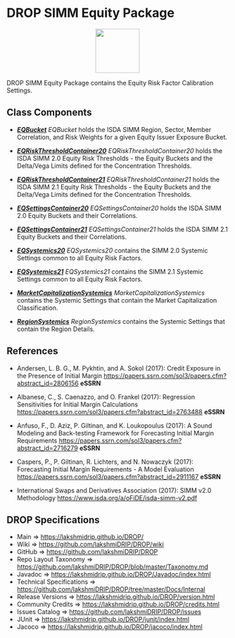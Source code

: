 # DROP SIMM Equity Package

<p align="center"><img src="https://github.com/lakshmiDRIP/DROP/blob/master/DRIP_Logo.gif?raw=true" width="100"></p>

DROP SIMM Equity Package contains the Equity Risk Factor Calibration Settings.


## Class Components

 * [***EQBucket***](https://github.com/lakshmiDRIP/DROP/tree/master/src/main/java/org/drip/simm/equity/EQBucket.java)
 <i>EQBucket</i> holds the ISDA SIMM Region, Sector, Member Correlation, and Risk Weights for a given Equity
 Issuer Exposure Bucket.

 * [***EQRiskThresholdContainer20***](https://github.com/lakshmiDRIP/DROP/tree/master/src/main/java/org/drip/simm/equity/EQRiskThresholdContainer20.java)
 <i>EQRiskThresholdContainer20</i> holds the ISDA SIMM 2.0 Equity Risk Thresholds - the Equity Buckets and
 the Delta/Vega Limits defined for the Concentration Thresholds.

 * [***EQRiskThresholdContainer21***](https://github.com/lakshmiDRIP/DROP/tree/master/src/main/java/org/drip/simm/equity/EQRiskThresholdContainer21.java)
 <i>EQRiskThresholdContainer21</i> holds the ISDA SIMM 2.1 Equity Risk Thresholds - the Equity Buckets and
 the Delta/Vega Limits defined for the Concentration Thresholds.

 * [***EQSettingsContainer20***](https://github.com/lakshmiDRIP/DROP/tree/master/src/main/java/org/drip/simm/equity/EQSettingsContainer20.java)
 <i>EQSettingsContainer20</i> holds the ISDA SIMM 2.0 Equity Buckets and their Correlations.

 * [***EQSettingsContainer21***](https://github.com/lakshmiDRIP/DROP/tree/master/src/main/java/org/drip/simm/equity/EQSettingsContainer21.java)
 <i>EQSettingsContainer21</i> holds the ISDA SIMM 2.1 Equity Buckets and their Correlations.

 * [***EQSystemics20***](https://github.com/lakshmiDRIP/DROP/tree/master/src/main/java/org/drip/simm/equity/EQSystemics20.java)
 <i>EQSystemics20</i> contains the SIMM 2.0 Systemic Settings common to all Equity Risk Factors.

 * [***EQSystemics21***](https://github.com/lakshmiDRIP/DROP/tree/master/src/main/java/org/drip/simm/equity/EQSystemics21.java)
 <i>EQSystemics21</i> contains the SIMM 2.1 Systemic Settings common to all Equity Risk Factors.

 * [***MarketCapitalizationSystemics***](https://github.com/lakshmiDRIP/DROP/tree/master/src/main/java/org/drip/simm/equity/MarketCapitalizationSystemics.java)
 <i>MarketCapitalizationSystemics</i> contains the Systemic Settings that contain the Market Capitalization
 Classification.

 * [***RegionSystemics***](https://github.com/lakshmiDRIP/DROP/tree/master/src/main/java/org/drip/simm/equity/RegionSystemics.java)
 <i>RegionSystemics</i> contains the Systemic Settings that contain the Region Details.


## References

 * Andersen, L. B. G., M. Pykhtin, and A. Sokol (2017): Credit Exposure in the Presence of Initial Margin
 	https://papers.ssrn.com/sol3/papers.cfm?abstract_id=2806156 <b>eSSRN</b>

 * Albanese, C., S. Caenazzo, and O. Frankel (2017): Regression Sensitivities for Initial Margin Calculations
 	https://papers.ssrn.com/sol3/papers.cfm?abstract_id=2763488 <b>eSSRN</b>

 * Anfuso, F., D. Aziz, P. Giltinan, and K. Loukopoulus (2017): A Sound Modeling and Back-testing Framework
 	for Forecasting Initial Margin Requirements https://papers.ssrn.com/sol3/papers.cfm?abstract_id=2716279
 		<b>eSSRN</b>

 * Caspers, P., P. Giltinan, R. Lichters, and N. Nowaczyk (2017): Forecasting Initial Margin Requirements - A
 	Model Evaluation https://papers.ssrn.com/sol3/papers.cfm?abstract_id=2911167 <b>eSSRN</b>

 * International Swaps and Derivatives Association (2017): SIMM v2.0 Methodology
		https://www.isda.org/a/oFiDE/isda-simm-v2.pdf


## DROP Specifications

 * Main                     => https://lakshmidrip.github.io/DROP/
 * Wiki                     => https://github.com/lakshmiDRIP/DROP/wiki
 * GitHub                   => https://github.com/lakshmiDRIP/DROP
 * Repo Layout Taxonomy     => https://github.com/lakshmiDRIP/DROP/blob/master/Taxonomy.md
 * Javadoc                  => https://lakshmidrip.github.io/DROP/Javadoc/index.html
 * Technical Specifications => https://github.com/lakshmiDRIP/DROP/tree/master/Docs/Internal
 * Release Versions         => https://lakshmidrip.github.io/DROP/version.html
 * Community Credits        => https://lakshmidrip.github.io/DROP/credits.html
 * Issues Catalog           => https://github.com/lakshmiDRIP/DROP/issues
 * JUnit                    => https://lakshmidrip.github.io/DROP/junit/index.html
 * Jacoco                   => https://lakshmidrip.github.io/DROP/jacoco/index.html
